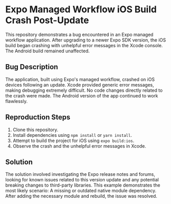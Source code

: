 # Expo Managed Workflow iOS Build Crash Post-Update

This repository demonstrates a bug encountered in an Expo managed workflow application.  After upgrading to a newer Expo SDK version, the iOS build began crashing with unhelpful error messages in the Xcode console. The Android build remained unaffected.

## Bug Description

The application, built using Expo's managed workflow, crashed on iOS devices following an update.  Xcode provided generic error messages, making debugging extremely difficult. No code changes directly related to the crash were made.  The Android version of the app continued to work flawlessly.

## Reproduction Steps

1. Clone this repository.
2. Install dependencies using `npm install` or `yarn install`.
3. Attempt to build the project for iOS using `expo build:ios`.
4. Observe the crash and the unhelpful error messages in Xcode.

## Solution

The solution involved investigating the Expo release notes and forums, looking for known issues related to this version update and any potential breaking changes to third-party libraries.  This example demonstrates the most likely scenario: A missing or outdated native module dependency.  After adding the necessary module and rebuild, the issue was resolved.